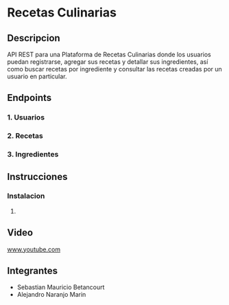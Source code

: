 # Recetas Culinarias

## Descripcion
API REST para una Plataforma de Recetas Culinarias donde los usuarios puedan registrarse, agregar sus recetas y detallar sus ingredientes, así como buscar recetas por ingrediente y consultar las recetas creadas por un usuario en particular.

## Endpoints
### 1. Usuarios 
### 2. Recetas 
### 3. Ingredientes 

## Instrucciones
### Instalacion
1. 

## Video
www.youtube.com

## Integrantes
- Sebastian Mauricio Betancourt
- Alejandro Naranjo Marin